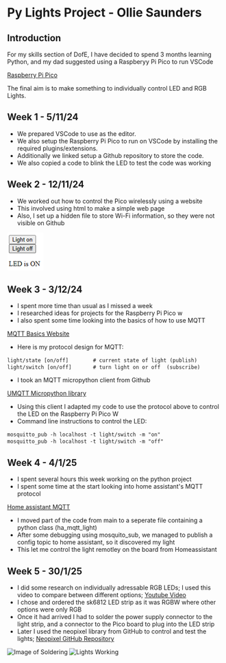 # Py Lights Project - Ollie Saunders
## Introduction
For my skills section of DofE, I have decided to spend 3 months learning Python, and my dad suggested using a Raspberyy Pi Pico to run VSCode

[Raspberry Pi Pico](https://www.raspberrypi.com/documentation/microcontrollers/pico-series.html)

The final aim is to make something to individually control LED and RGB Lights.


## Week 1 - 5/11/24

* We prepared VSCode to use as the editor.
* We also setup the Raspberry Pi Pico to run on VSCode by installing the required plugins/extensions.
* Additionally we linked setup a Github repository to store the code.
* We also copied a code to blink the LED to test the code was working

## Week 2 - 12/11/24

* We worked out how to control the Pico wirelessly using a website
* This involved using html to make a simple web page
* Also, I set up a hidden file to store Wi-Fi information, so they were not visible on Github

![](assets/Simple_Webpage.PNG "Screenshot of webpage")

## Week 3 - 3/12/24

* I spent more time than usual as I missed a week
* I researched ideas for projects for the Raspberry Pi Pico w
* I also spent some time looking into the basics of how to use MQTT

[MQTT Basics Website](https://www.hivemq.com/blog/how-to-get-started-with-mqtt/)

* Here is my protocol design for MQTT:

~~~
light/state [on/off]        # current state of light (publish)
light/switch [on/off]       # turn light on or off  (subscribe)
~~~


* I took an MQTT micropython client from Github

[UMQTT Micropython library](https://github.com/micropython/micropython-lib/blob/master/micropython/umqtt.simple/umqtt/simple.py)


* Using this client I adapted my code to use the protocol above to control the LED on the Raspberry Pi Pico W
* Command line instructions to control the LED:
~~~
mosquitto_pub -h localhost -t light/switch -m "on"
mosquitto_pub -h localhost -t light/switch -m "off"
~~~

## Week 4 - 4/1/25

* I spent several hours this week working on the python project
* I spent some time at the start looking into home assistant's MQTT protocol

[Home assistant MQTT](https://www.home-assistant.io/integrations/mqtt)

* I moved part of the code from main to a seperate file containing a python class (ha_mqtt_light)
* After some debugging using mosquito_sub, we managed to publish a config topic to home assistant, so it discovered my light
* This let me control the light remotley on the board from Homeassistant

## Week 5 - 30/1/25

* I did some research on individually adressable RGB LEDs; I used this video to compare between different options;
[Youtube Video](https://www.youtube.com/watch?v=QnvircC22hU)
* I chose and ordered the sk6812 LED strip as it was RGBW where other options were only RGB
* Once it had arrived I had to solder the power supply connector to the light strip, and a connector to the Pico board to plug into the LED strip
* Later I used the neopixel library from GitHub to control and test the lights;
[Neopixel GitHub Repository](https://github.com/blaz-r/pi_pico_neopixel)

![](assets/Soldering.PNG "Image of Soldering")
![](assets/Lights_Image.PNG "Lights Working")